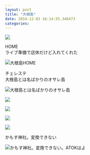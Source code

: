 ```yaml
---
layout: post
title: "大根島"
date: 2014-12-03 16:14:55.346473
categories: 
---
```


![](/assets/images/201409/10175098_557668027668718_435073892_n.jpg)

HOME  
ライブ準備で店休だけど入れてくれた

![大根島HOME](/assets/images/201409/10707142_511560232312566_1895426140_n.jpg)

チェレステ  
大根島とは名ばかりのオサレ島

![大根島とは名ばかりのオサレ島](/assets/images/201409/10707019_838645152826701_324316271_n.jpg)

![](/assets/images/201409/10654960_761956367209353_384595933_n.jpg)

![](/assets/images/201409/10661077_377801785705260_367410330_n.jpg)

![](/assets/images/201409/10665927_1471217053147101_563328114_n.jpg)

![](/assets/images/201409/10684193_294752217378455_1981650876_n.jpg)

かもす神社。変換できない

![かもす神社。変換できない。ATOKはよ](/assets/images/201409/10683790_1478627609054672_1803715307_n.jpg)


